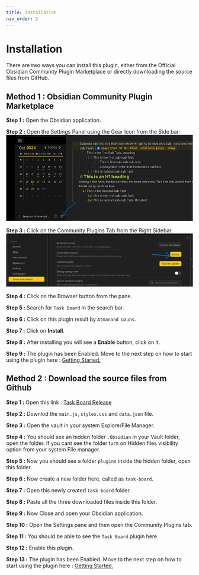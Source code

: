 ```yaml
---
title: Installation
nav_order: 2
---
```


# Installation

There are two ways you can install this plugin, either from the Official Obsidian Community Plugin Marketplace or directly downloading the source files from GitHub.

## Method 1 : Obsidian Community Plugin Marketplace

**Step 1 :** Open the Obsidian application.

**Step 2 :** Open the Settings Panel using the Gear Icon from the Side bar:
![Open Settings Panel](./assets/OpenSettingsPanel.png)

**Step 3 :** Click on the Community Plugins Tab from the Right Sidebar.
![alt text](./assets/CommunityBrowseButton.png)

**Step 4 :** Click on the Browser button from the pane.

**Step 5 :** Search for `Task Board` in the search bar.

**Step 6 :** Click on this plugin result by `Atmanand Gauns`.

**Step 7 :** Click on **Install**.

**Step 8 :** After installing you will see a **Enable** button, click on it.

**Step 9 :** The plugin has been Enabled. Move to the next step on how to start using the plugin here : [Getting Started.](02-GettingStarted.md)

## Method 2 : Download the source files from Github

**Step 1 :** Open this link : [Task Board Release]()

**Step 2 :** Downlod the `main.js`, `styles.css` and `data.json` file.

**Step 3 :** Open the vault in your system Explore/File Manager.

**Step 4 :** You should see an hidden folder `.Obsidian` in your Vault folder, open the folder. If you cant see the folder turn on Hidden files visibility option from your system File manager.

**Step 5 :** Now you should see a folder `plugins` inside the hidden folder, open this folder.

**Step 6 :** Now create a new folder here, called as `task-board`.

**Step 7 :** Open this newly created `task-board` folder.

**Step 8 :** Paste all the three downloaded files inside this folder.

**Step 9 :** Now Close and open your Obsidian application.

**Step 10 :** Open the Settings pane and then open the Community Plugins tab.

**Step 11 :** You should be able to see the `Task Board` plugin here.

**Step 12 :** Enable this plugin.

**Step 13 :** The plugin has been Enabled. Move to the next step on how to start using the plugin here : [Getting Started.](02-GettingStarted.md)
